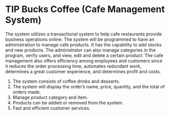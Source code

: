 # TIP Bucks Coffee (Cafe Management System)

<p>
  The system utilizes a transactional system to help cafe restaurants provide business operations online. The system will be programmed to have an administration to manage cafe products. It has the capability to add stocks and new products. The administrator can also manage categories in the program, verify users, and view, edit and delete a certain product. The cafe management also offers efficiency among employees and customers since it reduces the order processing time, automates redundant work, determines a great customer experience, and determines profit and costs. 
  <ol>
    <li>The system consists of coffee drinks and desserts.</li>
    <li>The system will display the order’s name, price, quantity, and the total of orders made.</li>
    <li>Manage product category and item.</li>
    <li>Products can be added or removed from the system.</li>
    <li>Fast and efficient customer services.</li>
  </ol>
</p>
